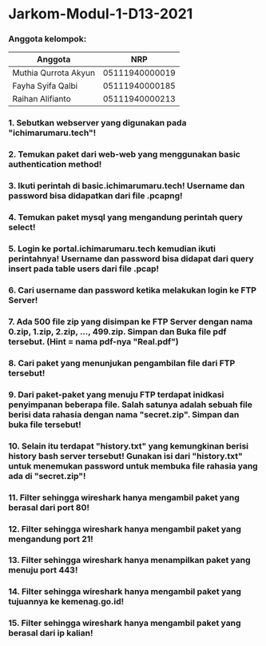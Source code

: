 # Jarkom-Modul-1-D13-2021

### Anggota kelompok:
Anggota | NRP
------------- | -------------
Muthia Qurrota Akyun | 05111940000019
Fayha Syifa Qalbi | 05111940000185
Raihan Alifianto | 05111940000213

### 1. Sebutkan webserver yang digunakan pada "ichimarumaru.tech"! 

### 2. Temukan paket dari web-web yang menggunakan basic authentication method!

### 3. Ikuti perintah di basic.ichimarumaru.tech! Username dan password bisa didapatkan dari file .pcapng!

### 4. Temukan paket mysql yang mengandung perintah query select!

### 5. Login ke portal.ichimarumaru.tech kemudian ikuti perintahnya! Username dan password bisa didapat dari query insert pada table users dari file .pcap!

### 6. Cari username dan password ketika melakukan login ke FTP Server!

### 7. Ada 500 file zip yang disimpan ke FTP Server dengan nama 0.zip, 1.zip, 2.zip, ..., 499.zip. Simpan dan Buka file pdf tersebut. (Hint = nama pdf-nya "Real.pdf")

### 8. Cari paket yang menunjukan pengambilan file dari FTP tersebut!

### 9. Dari paket-paket yang menuju FTP terdapat inidkasi penyimpanan beberapa file. Salah satunya adalah sebuah file berisi data rahasia dengan nama "secret.zip". Simpan dan buka file tersebut!

### 10. Selain itu terdapat "history.txt" yang kemungkinan berisi history bash server tersebut! Gunakan isi dari "history.txt" untuk menemukan password untuk membuka file rahasia yang ada di "secret.zip"!

### 11. Filter sehingga wireshark hanya mengambil paket yang berasal dari port 80! 

### 12. Filter sehingga wireshark hanya mengambil paket yang mengandung port 21!

### 13. Filter sehingga wireshark hanya menampilkan paket yang menuju port 443!

### 14. Filter sehingga wireshark hanya mengambil paket yang tujuannya ke kemenag.go.id!

### 15. Filter sehingga wireshark hanya mengambil paket yang berasal dari ip kalian!

